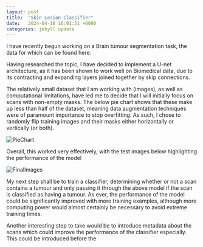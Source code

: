 ```yaml
---
layout: post
title:  "Skin Lesion Classifier"
date:   2024-04-18 16:01:51 +0000       
categories: jekyll update
---
```

I have recently begun working on a Brain tumour segmentation task, the data for which can be found here.

Having researched the topic, I have decided to implement a U-net architecture, as it has been shown to work well on Biomedical data, due to its contracting and expanding layers joined together by skip connections. 

The relatively small dataset that I am working with (images), as well as computational limitations, have led me to decide that I will initially focus on scans with non-empty masks. The below pie chart shows that these make up less than half of the dataset, meaning data augmentation techniques were of paramount importance to stop overfitting. As such, I chose to randomly flip training images and their masks either horizontally or vertically (or both).

![PieChart](/assets/ScanDist.png)

Overall, this worked very effectively, with the test images below highlighting the performance of the model

![FinalImages](/assets/FinalImages.png)

My next step shall be to train a classifier, determining whether or not a scan contains a tumour and only passing it through the above model if the scan is classified as having a tumour. As ever, the performance of the model could be significantly improved with more training examples, although more computing power would almost certainly be necessary to avoid extreme training times. 

Another interesting step to take would be to introduce metadata about the scans which could improve the performance of the classifier especially. This could be introduced before the 

